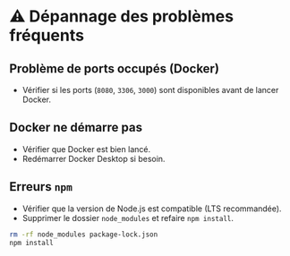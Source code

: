 # ⚠️ Dépannage des problèmes fréquents

## Problème de ports occupés (Docker)
- Vérifier si les ports (`8080`, `3306`, `3000`) sont disponibles avant de lancer Docker.

## Docker ne démarre pas
- Vérifier que Docker est bien lancé.
- Redémarrer Docker Desktop si besoin.

## Erreurs `npm`
- Vérifier que la version de Node.js est compatible (LTS recommandée).
- Supprimer le dossier `node_modules` et refaire `npm install`.

```bash
rm -rf node_modules package-lock.json
npm install
